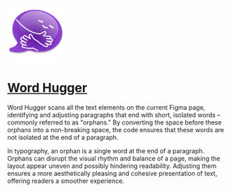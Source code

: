 <img src="https://raw.githubusercontent.com/sryo/Word-Hugger/main/icon.png" height="128" alt="Word Hugger logo"></img>
# [Word Hugger](https://www.figma.com/community/plugin/1285425464785405153/word-hugger)

Word Hugger scans all the text elements on the current Figma page, identifying and adjusting paragraphs that end with short, isolated words – commonly referred to as "orphans." By converting the space before these orphans into a non-breaking space, the code ensures that these words are not isolated at the end of a paragraph.

In typography, an orphan is a single word at the end of a paragraph. Orphans can disrupt the visual rhythm and balance of a page, making the layout appear uneven and possibly hindering readability. Adjusting them ensures a more aesthetically pleasing and cohesive presentation of text, offering readers a smoother experience.